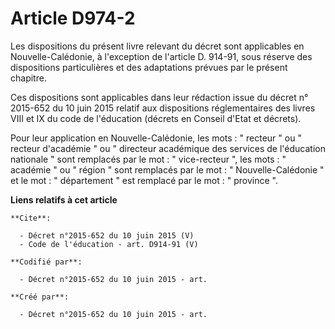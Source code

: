 # Article D974-2

Les dispositions du présent livre relevant du décret sont applicables en Nouvelle-Calédonie, à l'exception de l'article D.
914-91, sous réserve des dispositions particulières et des adaptations prévues par le présent chapitre. 

Ces dispositions sont applicables dans leur rédaction issue du décret n° 2015-652 du 10 juin 2015 relatif aux dispositions
réglementaires des livres VIII et IX du code de l'éducation (décrets en Conseil d'Etat et décrets). 

Pour leur application en Nouvelle-Calédonie, les mots : " recteur " ou " recteur d'académie " ou " directeur académique des
services de l'éducation nationale " sont remplacés par le mot : " vice-recteur ", les mots : " académie " ou " région " sont
remplacés par le mot : " Nouvelle-Calédonie " et le mot : " département " est remplacé par le mot : " province ".

**Liens relatifs à cet article**

	**Cite**:

	  - Décret n°2015-652 du 10 juin 2015 (V)
	  - Code de l'éducation - art. D914-91 (V)

	**Codifié par**:

	  - Décret n°2015-652 du 10 juin 2015 - art.

	**Créé par**:

	  - Décret n°2015-652 du 10 juin 2015 - art.
